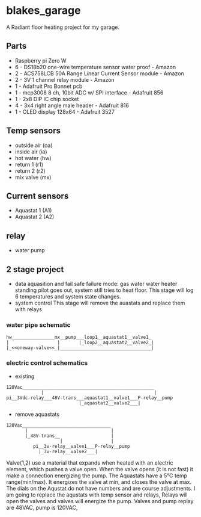 # blakes_garage

A Radiant floor heating project for my garage.
## Parts
  * Raspberry pi Zero W
  * 6 - DS18b20 one-wire temperature sensor water proof - Amazon
  * 2 - ACS758LCB 50A Range Linear Current Sensor module - Amazon
  * 2 - 3V 1 channel relay module - Amazon 
  * 1 - Adafruit Pro Bonnet pcb
  * 1 - mcp3008 8 ch, 10bit ADC w/ SPI interface  - Adafruit 856
  * 1 - 2x8 DIP IC chip socket 
  * 4 - 3x4 right angle male header - Adafruit 816 
  * 1 - OLED display 128x64 - Adafruit 3527

## Temp sensors
  * outside air   (oa)
  * inside air    (ia)
  * hot water     (hw)
  * return 1      (r1)
  * return 2      (r2)
  * mix valve     (mx)

## Current sensors
  * Aquastat 1 (A1)
  * Aquastat 2 (A2)
  
## relay
  * water pump

## 2 stage project 
  * data aquasition and fail safe
     failure mode: gas water water heater standing pilot goes out, system still tries to heat floor. This stage will log 6 temperatures and system state changes.
  * system control
     This stage will remove the auastats and replace them with relays

### water pipe schematic
```
hw________________mx__pump___loop1__aquastat1__valve1_
|                  |       |_loop2__aquastat2__valve2_| 
|_<<oneway-valve<<_|__________________________________|
```

### electric control schematics
 * existing
```
120Vac_________________________________________________
             |                                         |
pi__3Vdc-relay___48V-trans___aquastat1__valve1___P-relay__pump
                           |_aquastat2__valve2___|
```
 * remove aquastats
```
120Vac_________________________________
       |                               |
       |_48V-trans__                   |
                    |                  |
          pi__3v-relay__valve1___P-relay__pump
            |_3v-relay__valve2___|
```

   Valve(1,2) use a material that expands when heated with an electric element, which pushes a valve open. When the valve opens (it is not fast) it make a connection energizing the pump. The Aquastats have a 5&deg;C temp range(min/max). It energizes the valve at min, and closes the valve at max. The dials on the Aqustat do not have numbers and are course adjustments.
    I am going to replace the aqustats with temp sensor and relays, Relays will open the valves and valves will energize the pump. Valves and pump replay are 48VAC, pump is 120VAC, 
